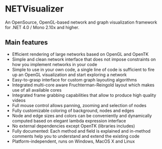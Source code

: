 NETVisualizer
===

An OpenSource, OpenGL-based network and graph visualization framework for .NET 4.0 / Mono 2.10x and higher.

Main features
---

- Efficient rendering of large networks based on OpenGL and OpenTK
- Simple and clean network interface that does not impose constraints on how you implement networks in your code
- Simple to use in your own code, a single line of code is sufficient to fire up an OpenGL visualization and start exploring a network
- Easy-to-grasp interface for custom graph layouting algorithms
- Integrated multi-core aware Fruchterman-Reingold layout which makes use of all available cores
- Integrated frame grabbing capabilities that allow to produce high quality videos
- Full mouse control allows panning, zooming and selection of nodes
- Fully customizable coloring of background, nodes and edges 
- Node and edge sizes and colors can be conveniently and dynamically computed based on elegant lambda expression interface
- No external dependencies except OpenTK (libraries includes) 
- Fully documented: Each method and field is explained and in-method comments help you to understand and extend the existing code
- Platform-independent, runs on Windows, MacOS X and Linux


